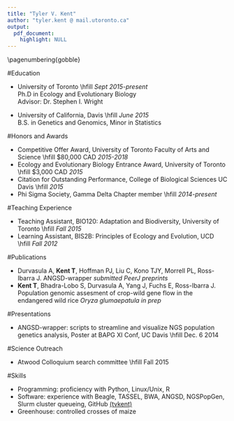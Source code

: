 ```yaml
---
title: "Tyler V. Kent"
author: "tyler.kent @ mail.utoronto.ca"
output: 
  pdf_document:
    highlight: NULL
---
```

\pagenumbering{gobble}

#Education
* University of Toronto \hfill _Sept 2015-present_  
Ph.D in Ecology and Evolutionary Biology  
Advisor: Dr. Stephen I. Wright

* University of California, Davis \hfill _June 2015_    
B.S. in Genetics and Genomics, Minor in Statistics

#Honors and Awards
<!---* Dean's Honor List \hfill _Fall 2011, Fall 2013, Spring 2014_--->
* Competitive Offer Award, University of Toronto Faculty of Arts and Science \hfill $80,000 CAD _2015-2018_
* Ecology and Evolutionary Biology Entrance Award, University of Toronto \hfill $3,000 CAD _2015_
* Citation for Outstanding Performance, College of Biological Sciences UC Davis \hfill _2015_
* Phi Sigma Society, Gamma Delta Chapter member \hfill _2014-present_

#Teaching Experience
* Teaching Assistant, BIO120: Adaptation and Biodiversity, University of Toronto \hfill _Fall 2015_
* Learning Assistant, BIS2B: Principles of Ecology and Evolution, UCD \hfill _Fall 2012_   

<!---#Research Experience
* Research Intern, Ross-Ibarra Lab, Dept. of Plant Sciences, UCD \hfill _2014-present_
    * Genotype imputation in a maize association panel
    * Crosses of transgenic maize to test complementation of centromere histone proteins
    * Investigation of gene flow in wild and domesticated rice
--->

#Publications
* Durvasula A, __Kent T__, Hoffman PJ, Liu C, Kono TJY, Morrell PL, Ross-Ibarra J. ANGSD-wrapper _submitted PeerJ preprints_
* __Kent T__, Bhadra-Lobo S, Durvasula A, Yang J, Fuchs E, Ross-Ibarra J. Population genomic assesment of crop-wild gene flow in the endangered wild rice _Oryza glumaepatula_ _in prep_  

#Presentations
* ANGSD-wrapper: scripts to streamline and visualize NGS population genetics analysis, Poster at BAPG XI Conf, UC Davis \hfill Dec. 6 2014

#Science Outreach
* Atwood Colloquium search committee \hfill Fall 2015

#Skills
* Programming: proficiency with Python, Linux/Unix, R
* Software: experience with Beagle, TASSEL, BWA, ANGSD, NGSPopGen, Slurm cluster queueing, GitHub [(tvkent)](https://www.github.com/tvkent)
* Greenhouse: controlled crosses of maize

<!---
#Relevant Coursework
* Genes and Gene Expression, Intro to Evolution, Principles of Genomics, Functional Genomics, Adv Molecular Biology, Concepts of Computing (python), Regression Analysis, ANOVA, Mathematical Statistics, Population and Quantitative Genetics
-->

